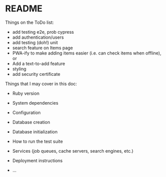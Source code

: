 # README

Things on the ToDo list:
* add testing e2e, prob cypress
* add authentication/users
* add testing (doh!) unit
* search feature on Items page
* PWA-ify to make adding items easier (i.e. can check items when offline), or
* Add a text-to-add feature
* styling
* add security certificate


Things that I may cover in this doc:

* Ruby version

* System dependencies

* Configuration

* Database creation

* Database initialization

* How to run the test suite

* Services (job queues, cache servers, search engines, etc.)

* Deployment instructions

* ...
